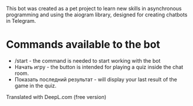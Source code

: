 This bot was created as a pet project to learn new skills in asynchronous programming and using the aiogram library, designed for creating chatbots in Telegram.

# Commands available to the bot
- /start - the command is needed to start working with the bot
- Начать игру - the button is intended for playing a quiz inside the chat room.
- Показать последний результат - will display your last result of the game in the quiz.

Translated with DeepL.com (free version)
